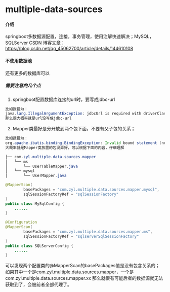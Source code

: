 # multiple-data-sources
#### 介绍
springboot多数据源配置，连接，事务管理，使用注解快速解决；MySQL，SQLServer
CSDN 博客文章：https://blog.csdn.net/qq_45062700/article/details/144610108
#### 不使用数据池
还有更多的数据库可以
##### 需要注意的几个点
1. springboot配置数据库连接的url时，要写成jdbc-url
```java
比如报错为：
java.lang.IllegalArgumentException: jdbcUrl is required with driverClassName.
那么很大概率就是url没写成jdbc-url
```
2. Mapper类最好是分开放到两个包下面，不要有父子包的关系；
```java
比如报错为：
org.apache.ibatis.binding.BindingException: Invalid bound statement (not found): com.zyl.multiple.data.sources.mapper.xx.XxxMapper.getXxUser
大概率就是Mapper类放置的包没弄好，可以根据下面的内容，仔细理解
```
```java
├── com.zyl.multiple.data.sources.mapper
│   └── ms
│       └── UserTableMapper.java
│   └── mysql
│       └── UserMapper.java
```
```java
@MapperScan(
        basePackages = "com.zyl.multiple.data.sources.mapper.mysql",
        sqlSessionFactoryRef = "sqlSessionFactory"
)
public class MySqlConfig {
    ......
}
```
```java
@Configuration
@MapperScan(
        basePackages = "com.zyl.multiple.data.sources.mapper.ms",
        sqlSessionFactoryRef = "sqlserverSqlSessionFactory"
)
public class SQLServerConfig {
    ......
}
```
可以发现两个配置类的@MapperScan的basePackages值是没有包含关系的；
如果其中一个是com.zyl.multiple.data.sources.mapper，一个是com.zyl.multiple.data.sources.mapper.xx
那么就很有可能后者的数据源就无法获取到了，会被前者全部代理了。


